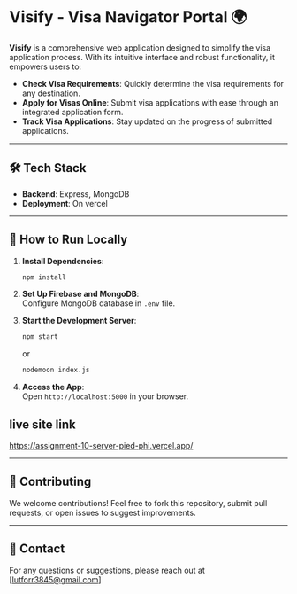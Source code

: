 # Visify - Visa Navigator Portal 🌍

**Visify** is a comprehensive web application designed to simplify the visa application process. With its intuitive interface and robust functionality, it empowers users to:

- **Check Visa Requirements**: Quickly determine the visa requirements for any destination.
- **Apply for Visas Online**: Submit visa applications with ease through an integrated application form.
- **Track Visa Applications**: Stay updated on the progress of submitted applications.

---


## 🛠️ Tech Stack

- **Backend**: Express, MongoDB
- **Deployment**: On vercel
---

## 🌟 How to Run Locally

1. **Install Dependencies**:  
   ```bash
   npm install
   ```

2. **Set Up Firebase and MongoDB**:  
   Configure  MongoDB database in `.env` file.

3. **Start the Development Server**:  
   ```bash
   npm start
   ```
   or
   ```bash
   nodemoon index.js
   ```

5. **Access the App**:  
   Open `http://localhost:5000` in your browser.

## live site link 
https://assignment-10-server-pied-phi.vercel.app/

---

## 🤝 Contributing

We welcome contributions! Feel free to fork this repository, submit pull requests, or open issues to suggest improvements.

---


## 📧 Contact

For any questions or suggestions, please reach out at [lutforr3845@gmail.com]

